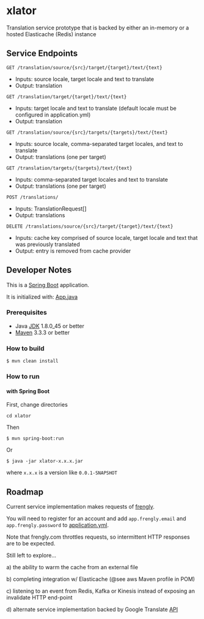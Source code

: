 # xlator

Translation service prototype that is backed by either an in-memory or a hosted Elasticache (Redis) instance

## Service Endpoints

`GET /translation/source/{src}/target/{target}/text/{text}`

* Inputs: source locale, target locale and text to translate
* Output: translation

`GET /translation/target/{target}/text/{text}` 

* Inputs: target locale and text to translate (default locale must be configured in application.yml)
* Output: translation

`GET /translation/source/{src}/targets/{targets}/text/{text}`

* Inputs: source locale, comma-separated target locales, and text to translate
* Output: translations (one per target)

`GET /translation/targets/{targets}/text/{text}`

* Inputs: comma-separated target locales and text to translate
* Output: translations (one per target)

`POST /translations/`

* Inputs: TranslationRequest[]
* Output: translations

`DELETE /translations/source/{src}/target/{target}/text/{text}`

* Inputs: cache key comprised of source locale, target locale and text that was previously translated
* Output: entry is removed from cache provider

## Developer Notes

This is a [Spring Boot](http://projects.spring.io/spring-boot/) application.  

It is initialized with: [App.java](https://github.com/fastnsilver/xlator/blob/master/src/main/java/com/fns/xlator/App.java)


### Prerequisites

* Java [JDK](http://www.oracle.com/technetwork/java/javase/downloads/jdk8-downloads-2133151.html) 1.8.0_45 or better
* [Maven](https://maven.apache.org/download.cgi) 3.3.3 or better


### How to build

```
$ mvn clean install
```


### How to run

#### with Spring Boot


First, change directories

```
cd xlator
```

Then

```
$ mvn spring-boot:run
```

Or 



```
$ java -jar xlator-x.x.x.jar
```

where `x.x.x` is a version like `0.0.1-SNAPSHOT`


## Roadmap

Current service implementation makes requests of [frengly](http://frengly.com).

You will need to register for an account and add `app.frengly.email` and `app.frengly.password` to [application.yml](https://raw.githubusercontent.com/fastnsilver/xlator/master/src/main/resources/application.yml).

Note that frengly.com throttles requests, so intermittent HTTP responses are to be expected.

Still left to explore...

a) the ability to warm the cache from an external file

b) completing integration w/ Elasticache  (@see aws Maven profile in POM)

c) listening to an event from Redis, Kafka or Kinesis instead of exposing an invalidate HTTP end-point

d) alternate service implementation backed by Google Translate [API](https://cloud.google.com/translate/v2/using_rest)

